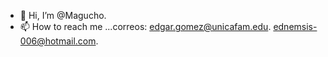 - 👋 Hi, I’m @Magucho.
- 📫 How to reach me ...correos: edgar.gomez@unicafam.edu.  ednemsis-006@hotmail.com.

<!---
Magucho/Magucho is a ✨ special ✨ repository because its `README.md` (this file) appears on your GitHub profile.
You can click the Preview link to take a look at your changes.
--->
